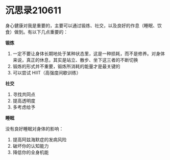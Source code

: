 # 沉思录210611

身心健康对我是重要的，主要可以通过锻炼、社交，以及良好的作息（睡眠、饮食）做到。有以下几点重要的：

**锻炼**

1. 一定不要让身体长期地处于某种状态里，这是一种损耗，而不是修养。对身体来说，真正的休息，其实是站立、散步、坐下这三者的不断切换
2. 锻炼的形式并不重要，锻炼所消耗的能量才是最关键的
3. 可以尝试 HIIT（高强度间歇训练）

**社交**

1. 寻找共同点
2. 提高透明度
3. 多考虑给予

**睡眠**

没有良好睡眠对身体的影响：

1. 提高阿兹海默症的发病风险
2. 破坏你的认知能力
3. 降低你的全身机能
